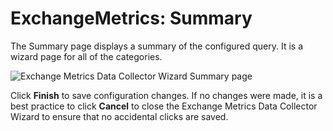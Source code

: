 # ExchangeMetrics: Summary

The Summary page displays a summary of the configured query. It is a wizard page for all of the
categories.

![Exchange Metrics Data Collector Wizard Summary page](/img/versioned_docs/enterpriseauditor_11.6/enterpriseauditor/admin/datacollector/adinventory/summary.webp)

Click **Finish** to save configuration changes. If no changes were made, it is a best practice to
click **Cancel** to close the Exchange Metrics Data Collector Wizard to ensure that no accidental
clicks are saved.
